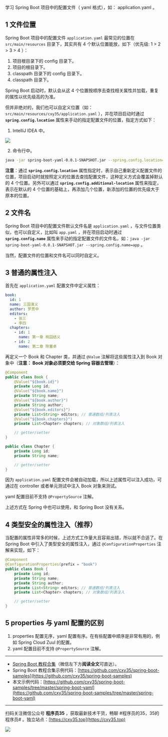 学习 Spring Boot 项目中的配置文件（ yaml 格式），如： application.yaml 。
<!-- more -->

## 1 文件位置

Spring Boot 项目中的配置文件 `application.yaml` 最常见的位置在 `src/main/resources` 目录下，其实共有 4 个默认位置能放，如下（优先级: 1 > 2 > 3 > 4 ）：

1. 项目根目录下的 config 目录下。
2. 项目的根目录下。
3. classpath 目录下的 config 目录下。
4. classpath 目录下。

Spring Boot 启动时，默认会从这 4 个位置按顺序去查找相关属性并加载，重复的属性以优先级高的为准。

但并非绝对的，我们也可以自定义位置（如：`src/main/resources/cxy35/application.yaml` ），并在项目启动时通过 **`spring.config.location`** 属性来手动的指定配置文件的位置，指定方式如下：

1. IntelliJ IDEA 中。

![](https://oscimg.oschina.net/oscnet/up-296798d7ad8d1953cef9b6fb55d74abdb9f.png)

2. 命令行中。

```bash
java -jar spring-boot-yaml-0.0.1-SNAPSHOT.jar --spring.config.location=classpath:/cxy35/
```

**注意**：通过 **`spring.config.location`** 属性指定时，表示自己重新定义配置文件的位置，项目启动时就按照定义的位置去查找配置文件，这种定义方式会覆盖掉默认的 4 个位置。另外可以通过 **`spring.config.additional-location`** 属性来指定，表示在默认的 4 个位置的基础上，再添加几个位置，新添加的位置的优先级大于原本的位置。

## 2 文件名

Spring Boot 项目中的配置文件默认文件名是 `application.yaml` ，与文件位置类似，也可以自定义，比如叫 `app.yaml` ，并在项目启动时通过 **`spring.config.name`** 属性来手动的指定配置文件的文件名，如：`java -jar spring-boot-yaml-0.0.1-SNAPSHOT.jar --spring.config.name=app` 。

当然，配置文件的位置和文件名可以同时自定义。

## 3 普通的属性注入

首先在 `application.yaml` 配置文件中定义属性：

```yaml
book:
  id: 1
  name: 三国演义
  author: 罗贯中
  editors:
    - 张三
    - 李四
  chapters:
    - id: 1
      name: 第一章 桃园结义
    - id: 2
      name: 第二章 除董卓
```

再定义一个 Book 和 Chapter 类，并通过 `@Value` 注解将这些属性注入到 Book 对象中（**注意： Book 对象必须要交给 Spring 容器去管理**）：

```java
@Component
public class Book {
    @Value("${book.id}")
    private Long id;
    @Value("${book.name}")
    private String name;
    @Value("${book.author}")
    private String author;
    @Value("${book.editors}")
    private List<String> editors; // 普通数组/列表注入
    @Value("${book.chapters}")
    private List<Chapter> chapters; // 对象数组/列表注入

    // getter/setter
}
```

```java
public class Chapter {
    private Long id;
    private String name;

    // getter/setter
}
```

因为 `application.yaml` 配置文件会被自动加载，所以上述属性可以注入成功，可通过在 controller 或者单元测试中注入 Book 对象来测试。

yaml 配置目前不支持 `@PropertySource` 注解。

上述方式在 Spring 中也可以使用，和 Spring Boot 没有关系。

## 4 类型安全的属性注入（推荐）

当配置的属性非常多的时候，上述方式工作量大且容易出错，所以就不合适了。在 Spring Boot 中引入了类型安全的属性注入，通过 `@ConfigurationProperties` 注解来实现，如下：

```java
@Component
@ConfigurationProperties(prefix = "book")
public class Book {
    private Long id;
    private String name;
    private String author;
    private List<String> editors; // 普通数组/列表注入
    private List<Chapter> chapters; // 对象数组/列表注入

    // getter/setter
}
```

## 5 properties 与 yaml 配置的区别

1. properties 配置无序，yaml 配置有序。在有些配置中顺序是非常有用的，例如 Spring Cloud Zuul 的配置。
2. yaml 配置目前不支持 `@PropertySource` 注解。

---

- [Spring Boot 教程合集](https://mp.weixin.qq.com/s/9vOiAxHFnfJnRwSlTfAHwg)（微信左下方**阅读全文**可直达）。
- Spring Boot 教程合集示例代码：[https://github.com/cxy35/spring-boot-samples](https://github.com/cxy35/spring-boot-samples)
- 本文示例代码：[https://github.com/cxy35/spring-boot-samples/tree/master/spring-boot-yaml](https://github.com/cxy35/spring-boot-samples/tree/master/spring-boot-yaml)


---

扫码关注微信公众号 **程序员35** ，获取最新技术干货，畅聊 #程序员的35，35的程序员# 。独立站点：[https://cxy35.top](https://cxy35.top)

![](https://oscimg.oschina.net/oscnet/up-285838b9c516db5bb1ba760f292f2346078.JPEG)